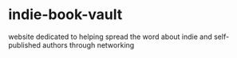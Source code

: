 # indie-book-vault
 website dedicated to helping spread the word about indie and self-published authors through networking
